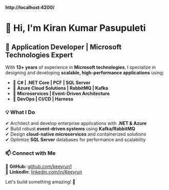 <b><href>http://localhost:4200/</href></b>

# 👋 Hi, I'm Kiran Kumar Pasupuleti 

## 🚀 Application Developer | Microsoft Technologies Expert  

With **13+ years** of experience in **Microsoft technologies**, I specialize in designing and developing **scalable, high-performance applications** using:  

- 🔹 **C# | .NET Core | PCF | SQL Server**  
- 🔹 **Azure Cloud Solutions | RabbitMQ | Kafka**  
- 🔹 **Microservices | Event-Driven Architecture**  
- 🔹 **DevOps | CI/CD | Harness**  

### 💡 What I Do  
✔ Architect and develop enterprise applications with **.NET & Azure**  
✔ Build robust **event-driven systems** using **Kafka/RabbitMQ**  
✔ Design **cloud-native microservices** and containerized solutions  
✔ Optimize **SQL Server** databases for performance and scalability  

### 📫 Connect with Me  
🔗 **GitHub:** [github.com/keeyrun1](https://github.com/keeyrun1)  
🔗 **LinkedIn:** [linkedin.com/in/Keeyrun](https://www.linkedin.com/in/kiran-kumar-pasupuleti-465331129/)  

Let's build something amazing! 🚀  
